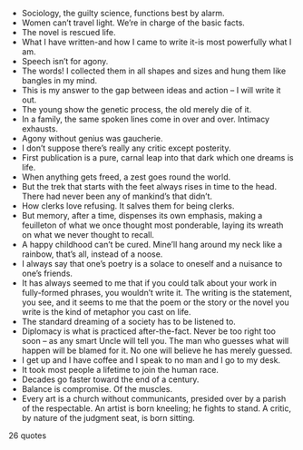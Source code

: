  - Sociology, the guilty science, functions best by alarm.
 - Women can’t travel light. We’re in charge of the basic facts.
 - The novel is rescued life.
 - What I have written-and how I came to write it-is most powerfully what I am.
 - Speech isn’t for agony.
 - The words! I collected them in all shapes and sizes and hung them like bangles in my mind.
 - This is my answer to the gap between ideas and action – I will write it out.
 - The young show the genetic process, the old merely die of it.
 - In a family, the same spoken lines come in over and over. Intimacy exhausts.
 - Agony without genius was gaucherie.
 - I don’t suppose there’s really any critic except posterity.
 - First publication is a pure, carnal leap into that dark which one dreams is life.
 - When anything gets freed, a zest goes round the world.
 - But the trek that starts with the feet always rises in time to the head. There had never been any of mankind’s that didn’t.
 - How clerks love refusing. It salves them for being clerks.
 - But memory, after a time, dispenses its own emphasis, making a feuilleton of what we once thought most ponderable, laying its wreath on what we never thought to recall.
 - A happy childhood can’t be cured. Mine’ll hang around my neck like a rainbow, that’s all, instead of a noose.
 - I always say that one’s poetry is a solace to oneself and a nuisance to one’s friends.
 - It has always seemed to me that if you could talk about your work in fully-formed phrases, you wouldn’t write it. The writing is the statement, you see, and it seems to me that the poem or the story or the novel you write is the kind of metaphor you cast on life.
 - The standard dreaming of a society has to be listened to.
 - Diplomacy is what is practiced after-the-fact. Never be too right too soon – as any smart Uncle will tell you. The man who guesses what will happen will be blamed for it. No one will believe he has merely guessed.
 - I get up and I have coffee and I speak to no man and I go to my desk.
 - It took most people a lifetime to join the human race.
 - Decades go faster toward the end of a century.
 - Balance is compromise. Of the muscles.
 - Every art is a church without communicants, presided over by a parish of the respectable. An artist is born kneeling; he fights to stand. A critic, by nature of the judgment seat, is born sitting.

26 quotes
